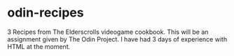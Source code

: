 # odin-recipes
3 Recipes from The Elderscrolls videogame cookbook.
This will be an assignment given by The Odin Project. I have had 3 days of experience with HTML at the moment.
